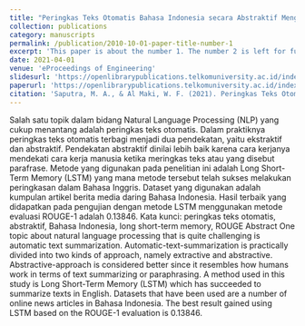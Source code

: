 ```yaml
---
title: "Peringkas Teks Otomatis Bahasa Indonesia secara Abstraktif Menggunakan Metode Long Short-Term Memory"
collection: publications
category: manuscripts
permalink: /publication/2010-10-01-paper-title-number-1
excerpt: 'This paper is about the number 1. The number 2 is left for future work.'
date: 2021-04-01
venue: 'eProceedings of Engineering'
slidesurl: 'https://openlibrarypublications.telkomuniversity.ac.id/index.php/engineering/article/view/14732'
paperurl: 'https://openlibrarypublications.telkomuniversity.ac.id/index.php/engineering/article/download/14732/14509'
citation: 'Saputra, M. A., & Al Maki, W. F. (2021). Peringkas Teks Otomatis Bahasa Indonesia secara Abstraktif Menggunakan Metode Long Short-Term Memory. eProceedings of Engineering, 8(2).'
---
```


Salah satu topik dalam bidang Natural Language Processing (NLP) yang cukup menantang adalah peringkas teks otomatis. Dalam praktiknya peringkas teks otomatis terbagi menjadi dua pendekatan, yaitu ekstraktif dan abstraktif. Pendekatan abstraktif dinilai lebih baik karena cara kerjanya mendekati cara kerja manusia ketika meringkas teks atau yang disebut parafrase. Metode yang digunakan pada penelitian ini adalah Long Short-Term Memory (LSTM) yang mana metode tersebut telah sukses melakukan peringkasan dalam Bahasa Inggris. Dataset yang digunakan adalah kumpulan artikel berita media daring Bahasa Indonesia. Hasil terbaik yang didapatkan pada pengujian dengan metode LSTM menggunakan metode evaluasi ROUGE-1 adalah 0.13846. Kata kunci: peringkas teks otomatis, abstraktif, Bahasa Indonesia, long short-term memory, ROUGE Abstract One topic about natural language processing that is quite challenging is automatic text summarization. Automatic-text-summarization is practically divided into two kinds of approach, namely extractive and abstractive. Abstractive-approach is considered better since it resembles how humans work in terms of text summarizing or paraphrasing. A method used in this study is Long Short-Term Memory (LSTM) which has succeeded to summarize texts in English. Datasets that have been used are a number of online news articles in Bahasa Indonesia. The best result gained using LSTM based on the ROUGE-1 evaluation is 0.13846.